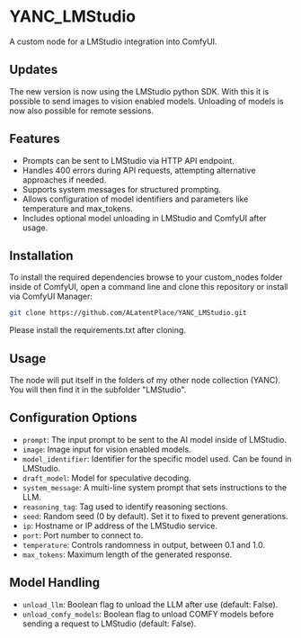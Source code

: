 # YANC_LMStudio

A custom node for a LMStudio integration into ComfyUI.

## Updates
The new version is now using the LMStudio python SDK. With this it is possible to send images to vision enabled models. Unloading of models is now also possible for remote sessions.

## Features

- Prompts can be sent to LMStudio via HTTP API endpoint.
- Handles 400 errors during API requests, attempting alternative approaches if needed.
- Supports system messages for structured prompting.
- Allows configuration of model identifiers and parameters like temperature and max_tokens.
- Includes optional model unloading in LMStudio and ComfyUI after usage.

## Installation

To install the required dependencies browse to your custom_nodes folder inside of ComfyUI, open a command line and clone this repository or install via ComfyUI Manager:
```bash
git clone https://github.com/ALatentPlace/YANC_LMStudio.git
```
Please install the requirements.txt after cloning.

## Usage

The node will put itself in the folders of my other node collection (YANC). You will then find it in the subfolder "LMStudio".

## Configuration Options

- `prompt`: The input prompt to be sent to the AI model inside of LMStudio.
- `image`: Image input for vision enabled models.
- `model_identifier`: Identifier for the specific model used. Can be found in LMStudio.
- `draft_model`: Model for speculative decoding.
- `system_message`: A multi-line system prompt that sets instructions to the LLM.
- `reasoning_tag`: Tag used to identify reasoning sections.
- `seed`: Random seed (0 by default). Set it to fixed to prevent generations.
- `ip`: Hostname or IP address of the LMStudio service.
- `port`: Port number to connect to.
- `temperature`: Controls randomness in output, between 0.1 and 1.0.
- `max_tokens`: Maximum length of the generated response.

## Model Handling

- `unload_llm`: Boolean flag to unload the LLM after use (default: False).
- `unload_comfy_models`: Boolean flag to unload COMFY models before sending a request to LMStudio (default: False).